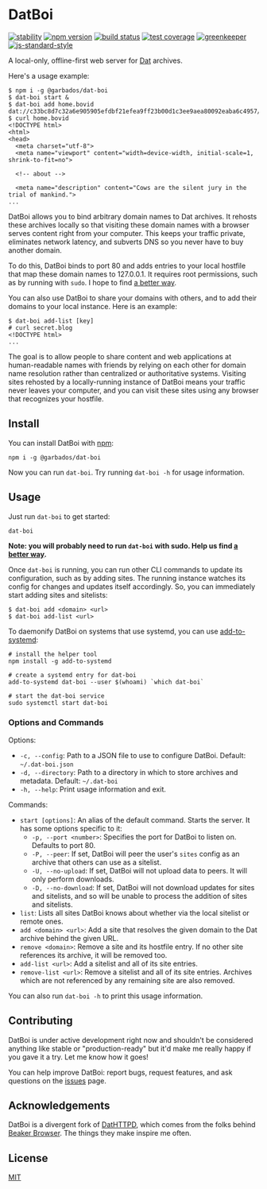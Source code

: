 # DatBoi

[![stability](https://img.shields.io/badge/stability-experimental-orange.svg?style=flat-square)](https://nodejs.org/api/documentation.html#documentation_stability_index)
[![npm version](https://img.shields.io/npm/v/@garbados/dat-boi.svg?style=flat-square)](https://www.npmjs.com/package/@garbados/dat-boi)
[![build status](https://img.shields.io/travis/garbados/dat-boi/master.svg?style=flat-square)](https://travis-ci.org/garbados/dat-boi)
[![test coverage](https://img.shields.io/coveralls/github/jekyll/jekyll/master.svg?style=flat-square)]()
[![greenkeeper](https://badges.greenkeeper.io/garbados/dat-boi.svg)](https://greenkeeper.io/)
[![js-standard-style](https://img.shields.io/badge/code%20style-standard-brightgreen.svg?style=flat-square)](https://github.com/feross/standard)

A local-only, offline-first web server for [Dat](https://datprotocol.com) archives.

Here's a usage example:

```
$ npm i -g @garbados/dat-boi
$ dat-boi start &
$ dat-boi add home.bovid dat://c33bc8d7c32a6e905905efdbf21efea9ff23b00d1c3ee9aea80092eaba6c4957/
$ curl home.bovid
<!DOCTYPE html>
<html>
<head>
  <meta charset="utf-8">
  <meta name="viewport" content="width=device-width, initial-scale=1, shrink-to-fit=no">

  <!-- about -->

  <meta name="description" content="Cows are the silent jury in the trial of mankind.">
...
```

DatBoi allows you to bind arbitrary domain names to Dat archives. It rehosts these archives locally so that visiting these domain names with a browser serves content right from your computer. This keeps your traffic private, eliminates network latency, and subverts DNS so you never have to buy another domain.

To do this, DatBoi binds to port 80 and adds entries to your local hostfile that map these domain names to 127.0.0.1. It requires root permissions, such as by running with `sudo`. I hope to find [a better way](https://github.com/garbados/dat-boi/issues/8).

You can also use DatBoi to share your domains with others, and to add their domains to your local instance. Here is an example:

```
$ dat-boi add-list [key]
# curl secret.blog
<!DOCTYPE html>
...
```

The goal is to allow people to share content and web applications at human-readable names with friends by relying on each other for domain name resolution rather than centralized or authoritative systems. Visiting sites rehosted by a locally-running instance of DatBoi means your traffic never leaves your computer, and you can visit these sites using any browser that recognizes your hostfile.

## Install

You can install DatBoi with [npm](https://www.npmjs.com/):

```
npm i -g @garbados/dat-boi
```

Now you can run `dat-boi`. Try running `dat-boi -h` for usage information.

## Usage

Just run `dat-boi` to get started:

```
dat-boi
```

**Note: you will probably need to run `dat-boi` with sudo. Help us find [a better way](https://github.com/garbados/dat-boi/issues/8).**

Once `dat-boi` is running, you can run other CLI commands to update its configuration, such as by adding sites. The running instance watches its config for changes and updates itself accordingly. So, you can immediately start adding sites and sitelists:

```
$ dat-boi add <domain> <url>
$ dat-boi add-list <url>
```

To daemonify DatBoi on systems that use systemd, you can use [add-to-systemd](https://www.npmjs.com/package/add-to-systemd):

```
# install the helper tool
npm install -g add-to-systemd

# create a systemd entry for dat-boi
add-to-systemd dat-boi --user $(whoami) `which dat-boi`

# start the dat-boi service
sudo systemctl start dat-boi
```

### Options and Commands

Options:

- `-c, --config`: Path to a JSON file to use to configure DatBoi. Default: `~/.dat-boi.json`
- `-d, --directory`: Path to a directory in which to store archives and metadata. Default: `~/.dat-boi`
- `-h, --help`: Print usage information and exit.

Commands:

- `start [options]`: An alias of the default command. Starts the server. It has some options specific to it:
	- `-p, --port <number>`: Specifies the port for DatBoi to listen on. Defaults to port 80.
    - `-P, --peer`: If set, DatBoi will peer the user's `sites` config as an archive that others can use as a sitelist.
    - `-U, --no-upload`: If set, DatBoi will not upload data to peers. It will only perform downloads.
    - `-D, --no-download`: If set, DatBoi will not download updates for sites and sitelists, and so will be unable to process the addition of sites and sitelists.
- `list`: Lists all sites DatBoi knows about whether via the local sitelist or remote ones.
- `add <domain> <url>`: Add a site that resolves the given domain to the Dat archive behind the given URL.
- `remove <domain>`: Remove a site and its hostfile entry. If no other site references its archive, it will be removed too.
- `add-list <url>`: Add a sitelist and all of its site entries.
- `remove-list <url>`: Remove a sitelist and all of its site entries. Archives which are not referenced by any remaining site are also removed.

You can also run `dat-boi -h` to print this usage information.

## Contributing

DatBoi is under active development right now and shouldn't be considered anything like stable or "production-ready" but it'd make me really happy if you gave it a try. Let me know how it goes!

You can help improve DatBoi: report bugs, request features, and ask questions on the [issues](https://github.com/garbados/dat-boi/issues) page.

## Acknowledgements

DatBoi is a divergent fork of [DatHTTPD](https://github.com/beakerbrowser/dathttpd), which comes from the folks behind [Beaker Browser](https://beakerbrowser.com/). The things they make inspire me often.

## License

[MIT](./LICENSE)
